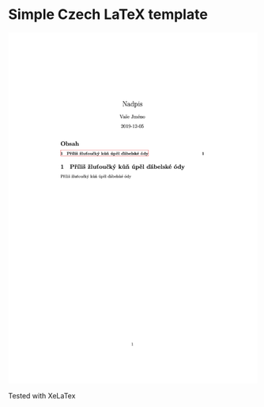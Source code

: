 # Simple Czech LaTeX template

![Screenshot](/screenshot.png?raw=true "Screenshot")
 
Tested with XeLaTex